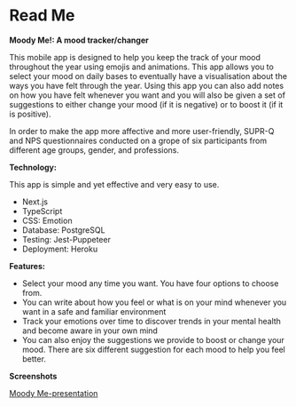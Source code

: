 # Read Me

**Moody Me!: A mood tracker/changer**

This mobile app is designed to help you keep the track of your mood throughout the year using emojis and animations. This app allows you to select your mood on daily bases to eventually have a visualisation about the ways you have felt through the year. Using this app you can also add notes on how you have felt whenever you want and you will also be given a set of suggestions to either change your mood (if it is negative) or to boost it (if it is positive).

In order to make the app more affective and more user-friendly, SUPR-Q and NPS questionnaires conducted on a grope of six participants from different age groups, gender, and professions.

**Technology:**

This app is simple and yet effective and very easy to use.

- Next.js
- TypeScript
- CSS: Emotion
- Database: PostgreSQL
- Testing: Jest-Puppeteer
- Deployment: Heroku

**Features:**

- Select your mood any time you want. You have four options to choose from.
- You can write about how you feel or what is on your mind whenever you want in a safe and familiar environment
- Track your emotions over time to discover trends in your mental health and become aware in your own mind
- You can also enjoy the suggestions we provide to boost or change your mood. There are six different suggestion for each mood to help you feel better.

**Screenshots**

[Moody Me-presentation](https://docs.google.com/presentation/d/1wtqfl9McBSdEiOBJ2QylT6vcbEw1IiITWusvj9ZR6_k/edit?usp=sharing)

